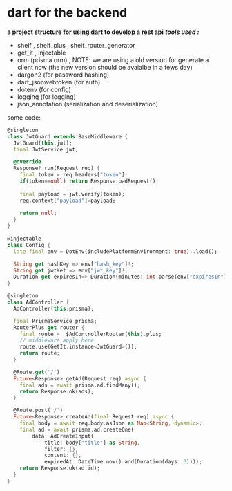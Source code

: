 # dart for the backend
**a project structure for using dart to develop a rest api**
**_tools used :_**
- shelf , shelf_plus , shelf_router_generator
- get_it , injectable
- orm (prisma orm) , NOTE: we are using a old version for generate a client now (the new version should be avaialbe in a fews day)
- dargon2 (for password hashing)
- dart_jsonwebtoken (for auth)
- dotenv (for config)
- logging (for logging)
- json_annotation (serialization and deserialization)

some code:
```dart
@singleton
class JwtGuard extends BaseMiddleware {
  JwtGuard(this.jwt);
  final JwtService jwt;

  @override
  Response? run(Request req) {
    final token = req.headers["token"];
    if(token==null) return Response.badRequest();
    
    final payload = jwt.verify(token);
    req.context["payload"]=payload;
    
    return null;
  }
}
```
```dart
@injectable
class Config {
  late final env = DotEnv(includePlatformEnvironment: true)..load();

  String get hashKey => env["hash_key"]!;
  String get jwtKet => env["jwt_key"]!;
  Duration get expiresIn=> Duration(minutes: int.parse(env["expiresIn"]!));
}
```
```dart
@singleton
class AdController {
  AdController(this.prisma);

  final PrismaService prisma;
  RouterPlus get router {
    final route = _$AdControllerRouter(this).plus;
    // middleware apply here
    route.use(GetIt.instance<JwtGuard>());
    return route;
  }

  @Route.get('/')
  Future<Response> getAd(Request req) async {
    final ads = await prisma.ad.findMany();
    return Response.ok(ads);
  }

  @Route.post('/')
  Future<Response> createAd(final Request req) async {
    final body = await req.body.asJson as Map<String, dynamic>;
    final ad = await prisma.ad.createOne(
        data: AdCreateInput(
            title: body["title"] as String,
            filter: {},
            content: {},
            expiredAt: DateTime.now().add(Duration(days: 3))));
    return Response.ok(ad.id);
  }
}
```


